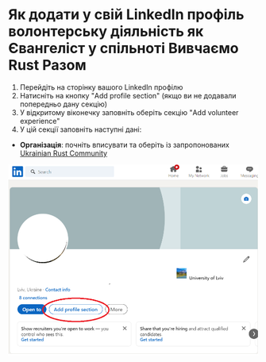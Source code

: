 # Як додати у свій LinkedIn профіль волонтерську діяльність як Євангеліст у спільноті Вивчаємо Rust Разом

1. Перейдіть на сторінку вашого LinkedIn профілю
2. Натисніть на кнопку "Add profile section"  (якщо ви не додавали попередньо дану секцію)
3. У відкритому віконечку заповніть оберіть секцію "Add volunteer experience"
4. У цій секції заповніть наступні дані:
- __Організація__: почніть вписувати та оберіть із запропонованих [Ukrainian Rust Community](https://www.linkedin.com/company/ukrainian-rust-community/?viewAsMember=true)


 <p align="center">
 <img src="/asset/img/instructions_linkedin_organization/1_add_button.png"  width="600" align="center" />
 </p>
